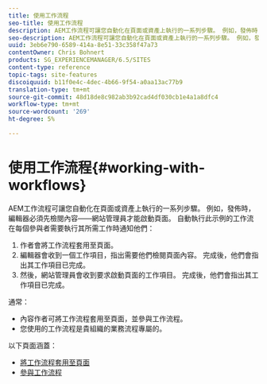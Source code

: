 ```yaml
---
title: 使用工作流程
seo-title: 使用工作流程
description: AEM工作流程可讓您自動化在頁面或資產上執行的一系列步驟。 例如，發佈時，編輯器必須先檢閱內容——網站管理員才能啟動頁面。 自動執行此示例的工作流在每個參與者需要執行所需工作時通知他們。
seo-description: AEM工作流程可讓您自動化在頁面或資產上執行的一系列步驟。 例如，發佈時，編輯器必須先檢閱內容——網站管理員才能啟動頁面。 自動執行此示例的工作流在每個參與者需要執行所需工作時通知他們。
uuid: 3eb6e790-6589-414a-8e51-33c358f47a73
contentOwner: Chris Bohnert
products: SG_EXPERIENCEMANAGER/6.5/SITES
content-type: reference
topic-tags: site-features
discoiquuid: b11f0e4c-4dec-4b66-9f54-a0aa13ac77b9
translation-type: tm+mt
source-git-commit: 48d18de8c982ab3b92cad4df030cb1e4a1a8dfc4
workflow-type: tm+mt
source-wordcount: '269'
ht-degree: 5%

---
```



# 使用工作流程{#working-with-workflows}

AEM工作流程可讓您自動化在頁面或資產上執行的一系列步驟。 例如，發佈時，編輯器必須先檢閱內容——網站管理員才能啟動頁面。 自動執行此示例的工作流在每個參與者需要執行其所需工作時通知他們：

1. 作者會將工作流程套用至頁面。
1. 編輯器會收到一個工作項目，指出需要他們檢閱頁面內容。 完成後，他們會指出其工作項目已完成。
1. 然後，網站管理員會收到要求啟動頁面的工作項目。 完成後，他們會指出其工作項目已完成。

通常：

* 內容作者可將工作流程套用至頁面，並參與工作流程。
* 您使用的工作流程是貴組織的業務流程專屬的。

以下頁面涵蓋：

* [將工作流程套用至頁面](/help/sites-classic-ui-authoring/classic-workflows-applying.md)
* [參與工作流程](/help/sites-classic-ui-authoring/classic-workflows-participating.md)

